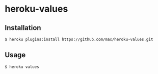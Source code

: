 # heroku-values

## Installation

```
$ heroku plugins:install https://github.com/max/heroku-values.git
```

## Usage

```
$ heroku values
```
